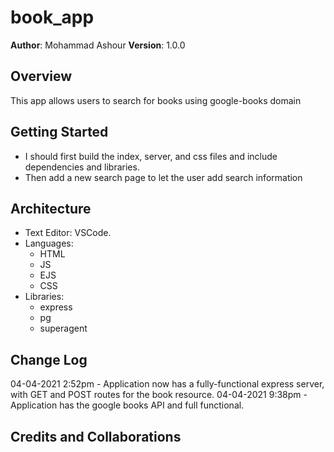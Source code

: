 # book_app
**Author**: Mohammad Ashour 
**Version**: 1.0.0 

## Overview
This app allows users to search for books using google-books domain

## Getting Started
* I should first build the index, server, and css files and include dependencies and libraries.
* Then add a new search page to let the user add search information


## Architecture
* Text Editor:
     VSCode.
* Languages:
    * HTML
    * JS
    * EJS
    * CSS
* Libraries:
    * express
    * pg
    * superagent

## Change Log

04-04-2021 2:52pm - Application now has a fully-functional express server, with GET and POST routes for the book resource.
04-04-2021 9:38pm - Application has the google books API and full functional.

## Credits and Collaborations
<!-- Give credit (and a link) to other people or resources that helped you build this application. -->
